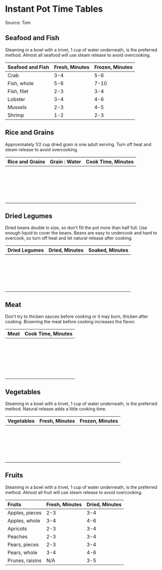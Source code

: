 # Instant Pot Time Tables

Source: Tom

## Seafood and Fish

Steaming in a bowl with a trivet, 1 cup of water underneath, is the preferred method. Almost all seafood will use steam release to avoid overcooking.

| Seafood and Fish  | Fresh, Minutes    | Frozen, Minutes   |
|:------------------|:------------------|:------------------|
| Crab              | 3-4               | 5-6               |
| Fish, whole       | 5-6               | 7-10              |
| Fish, filet       | 2-3               | 3-4               |
| Lobster           | 3-4               | 4-6               |
| Mussels           | 2-3               | 4-5               |
| Shrimp            | 1-2               | 2-3               |

## Rice and Grains

Approximately 1/2 cup dried grain is one adult serving. Turn off heat and steam release to avoid overcooking.

| Rice and Grains   | Grain : Water     | Cook Time, Minutes    |
|:------------------|:------------------|:----------------------|
| | | |
| | | |
| | | |
| | | |
| | | |
| | | |
| | | |
| | | |
| | | |
| | | |
| | | |
| | | |
| | | |
| | | |
| | | |
| | | |
| | | |
| | | |
| | | |
| | | |

## Dried Legumes

Dried beans double in size, so don't fill the pot more than half full. Use enough liquid to cover the beans. Beans are easy to undercook and hard to overcook, so turn off heat and let natural release after cooking.

| Dried Legumes     | Dried, Minutes    | Soaked, Minutes   |
|:------------------|:------------------|:------------------|
| | | |
| | | |
| | | |
| | | |
| | | |
| | | |
| | | |
| | | |
| | | |
| | | |
| | | |
| | | |
| | | |
| | | |
| | | |
| | | |
| | | |
| | | |
| | | |
| | | |

## Meat

Don't try to thicken sauces before cooking or it may burn, thicken after cooking. Browning the meat before cooking increases the flavor.

| Meat              | Cook Time, Minutes    |
|:------------------|:----------------------|
| | |
| | |
| | |
| | |
| | |
| | |
| | |
| | |
| | |
| | |
| | |
| | |
| | |
| | |
| | |
| | |
| | |
| | |
| | |
| | |
| | |
| | |

## Vegetables

Steaming in a bowl with a trivet, 1 cup of water underneath, is the preferred method. Natural release adds a little cooking time.

| Vegetables        | Fresh, Minutes    | Frozen, Minutes   |
|:------------------|:------------------|:------------------|
| | | |
| | | |
| | | |
| | | |
| | | |
| | | |
| | | |
| | | |
| | | |
| | | |
| | | |
| | | |
| | | |
| | | |
| | | |
| | | |
| | | |
| | | |
| | | |
| | | |

## Fruits

Steaming in a bowl with a trivet, 1 cup of water underneath, is the preferred method. Almost all fruit will use steam release to avoid overcooking.

| Fruits            | Fresh, Minutes    | Dried, Minutes    |
|:------------------|:------------------|:------------------|
| Apples, pieces    | 2-3               | 3-4               |
| Apples, whole     | 3-4               | 4-6               |
| Apricots          | 2-3               | 3-4               |
| Peaches           | 2-3               | 3-4               |
| Pears, pieces     | 2-3               | 3-4               |
| Pears, whole      | 3-4               | 4-6               |
| Prunes, raisins   | N/A               | 3-5               |
